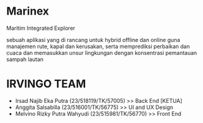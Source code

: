# Marinex
Maritim Integrated Explorer

sebuah aplikasi yang di rancang untuk hybrid offline dan online guna manajemen rute, kapal dan kerusakan, serta memprediksi perbaikan dan cuaca dan memasukkan unsur lingkungan dengan konsentrasi pemantauan sampah lautan 

# IRVINGO TEAM

- Irsad Najib Eka Putra (23/518119/TK/57005) >> Back End [KETUA] 
- Anggita Salsabilla (23/516001/TK/56775) >> UI and UX Design 
- Melvino Rizky Putra Wahyudi (23/515981/TK/56770) >> Front End 

